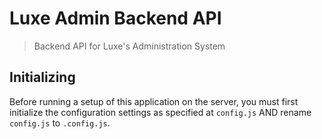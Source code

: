 # Luxe Admin Backend API

> Backend API for Luxe's Administration System

## Initializing
Before running a setup of this application on the server, you must first initialize the configuration settings as specified at `config.js` AND rename `config.js` to `.config.js`.